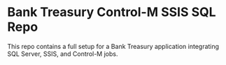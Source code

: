 # Bank Treasury Control-M SSIS SQL Repo

This repo contains a full setup for a Bank Treasury application integrating SQL Server, SSIS, and Control-M jobs.
